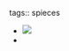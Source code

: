 tags:: spieces

- ![](https://peach-geographical-bat-397.mypinata.cloud/ipfs/QmYGf9nR6qSAEkQ7a5adK6rKLx6W5kfVujGXLBnGZWQRLY)
-